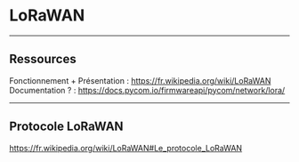 # LoRaWAN

---

## Ressources

Fonctionnement + Présentation : https://fr.wikipedia.org/wiki/LoRaWAN  
Documentation ? : https://docs.pycom.io/firmwareapi/pycom/network/lora/

---

## Protocole LoRaWAN

https://fr.wikipedia.org/wiki/LoRaWAN#Le_protocole_LoRaWAN
